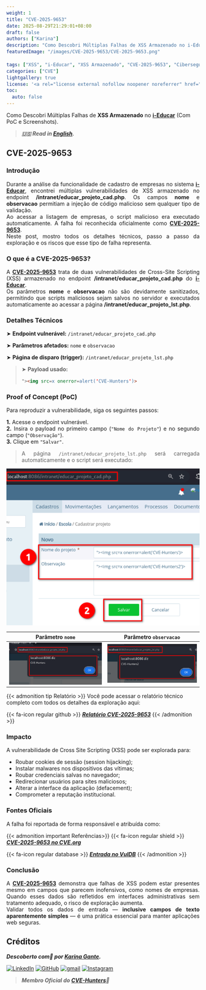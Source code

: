 ```yaml
---
weight: 1
title: "CVE-2025-9653"
date: 2025-08-29T21:29:01+08:00
draft: false
authors: ["Karina"]
description: "Como Descobri Múltiplas Falhas de XSS Armazenado no i-Educar (Com PoC e Screenshots)"
featuredImage: "/images/CVE-2025-9653/CVE-2025-9653.png"

tags: ["XSS", "i-Educar", "XSS Armazenado", "CVE-2025-9653", "Cibersegurança"]
categories: ["CVE"]
lightgallery: true
license: '<a rel="license external nofollow noopener noreferrer" href="https://creativecommons.org/licenses/by-nc/4.0/" target="_blank">CC BY-NC 4.0</a>'
toc:
  auto: false
---
```


Como Descobri Múltiplas Falhas de **XSS Armazenado** no <b><a href="https://github.com/portabilis/i-educar" target=_blank>i-Educar</a></b> (Com PoC e Screenshots).

<!--more-->

> ***🇺🇸 Read in [English](http://karinagante.github.io/cve-2025-9653/).***

## CVE-2025-9653

### Introdução

<p align="justify">Durante a análise da funcionalidade de cadastro de empresas no sistema <b><a href="https://github.com/portabilis/i-educar" target=_blank>i-Educar</a></b>, encontrei múltiplas vulnerabilidades de XSS armazenado no endpoint <b>/intranet/educar_projeto_cad.php</b>. Os campos <b>nome</b> e <b>observacao</b> permitiam a injeção de código malicioso sem qualquer tipo de validação. </br> Ao acessar a listagem de empresas, o script malicioso era executado automaticamente. A falha foi reconhecida oficialmente como <b><a href="https://www.cve.org/CVERecord?id=CVE-2025-9653" target=_blank>CVE-2025-9653</a></b>. </br> Neste post, mostro todos os detalhes técnicos, passo a passo da exploração e os riscos que esse tipo de falha representa. </p>

### O que é a CVE-2025-9653?

<p align="justify">A <b><a href="https://www.cve.org/CVERecord?id=CVE-2025-9653" target=_blank>CVE-2025-9653</a></b> trata de duas vulnerabilidades de Cross-Site Scripting (XSS) armazenado no endpoint <b>/intranet/educar_projeto_cad.php</b> do <b><a href="https://github.com/portabilis/i-educar" target=_blank>i-Educar</a></b>. </br> Os parâmetros <b>nome</b> e <b>observacao</b> não são devidamente sanitizados, permitindo que scripts maliciosos sejam salvos no servidor e executados automaticamente ao acessar a página <b>/intranet/educar_projeto_lst.php</b>. </p>

### Detalhes Técnicos

➤ **Endpoint vulnerável:** `/intranet/educar_projeto_cad.php`

➤ **Parâmetros afetados:** `nome` e `observacao`

➤ **Página de disparo (trigger):** `/intranet/educar_projeto_lst.php`

> ➤ **Payload usado:** 
> ```html
>"><img src=x onerror=alert('CVE-Hunters')>
>```

### Proof of Concept (PoC)

Para reproduzir a vulnerabilidade, siga os seguintes passos:

<p align="justify"><b>1.</b> Acesse o endpoint vulnerável. <br><b>2.</b> Insira o payload no primeiro campo (<code>"Nome do Projeto"</code>) e no segundo campo (<code>"Observação"</code>). <br><b>3.</b> Clique em <code>"Salvar"</code>.</p>

> <p align="justify">A página <code>/intranet/educar_projeto_lst.php</code> será carregada automaticamente e o script será executado:</p>

<p align="center">
<img src="/images/CVE-2025-9653/PoC1.png">
</p>

|   Parâmetro `nome`         |    Parâmetro `observacao`        |
|:------------:|:------------:|
| ![](/images/CVE-2025-9653/PoC2.png)    | ![](/images/CVE-2025-9653/PoC3.png)  |

{{< admonition tip Relatório >}} 
Você pode acessar o relatório técnico completo com todos os detalhes da exploração aqui:

{{< fa-icon regular github >}} 
***[Relatório CVE-2025-9653](https://github.com/KarinaGante/KGSec/blob/main/CVEs/i-educar/CVE-2025-9653.md)***
{{< /admonition >}}

### Impacto

A vulnerabilidade de Cross Site Scripting (XSS) pode ser explorada para:

- Roubar cookies de sessão (session hijacking);
- Instalar malwares nos dispositivos das vítimas;
- Roubar credenciais salvas no navegador;
- Redirecionar usuários para sites maliciosos;
- Alterar a interface da aplicação (defacement);
- Comprometer a reputação institucional.

### Fontes Oficiais

A falha foi reportada de forma responsável e atribuída como:

{{< admonition important Referências>}} 
{{< fa-icon regular shield >}} 
***[CVE-2025-9653 no CVE.org](https://www.cve.org/CVERecord?id=CVE-2025-9653)***

{{< fa-icon regular database >}} 
***[Entrada no VulDB](https://vuldb.com/?id.321861)***
{{< /admonition >}}

### Conclusão

<p align="justify">A <b><a href="https://www.cve.org/CVERecord?id=CVE-2025-9653" target=_blank>CVE-2025-9653</a></b> demonstra que falhas de XSS podem estar presentes mesmo em campos que parecem inofensivos, como nomes de empresas. Quando esses dados são refletidos em interfaces administrativas sem tratamento adequado, o risco de exploração aumenta.</br> Validar todos os dados de entrada — <b>inclusive campos de texto aparentemente simples</b> — é uma prática essencial para manter aplicações web seguras.</p>

## Créditos

***Descoberto com💜 por [Karina Gante](https://karinagante.github.io/).***

[![LinkedIn](https://skillicons.dev/icons?i=linkedin&theme=dark)](https://www.linkedin.com/in/karina-gante/)
[![GitHub](https://skillicons.dev/icons?i=github&theme=dark)](https://www.github.com/KarinaGante/)
[![gmail](https://skillicons.dev/icons?i=gmail&theme=dark)](mailto:karina.gante1@gmail.com)
[![Instagram](https://skillicons.dev/icons?i=instagram&theme=dark)](https://www.instagram.com/karinovisk02/)

> ***Membro Oficial do [CVE-Hunters](https://www.cvehunters.com/)🏹***